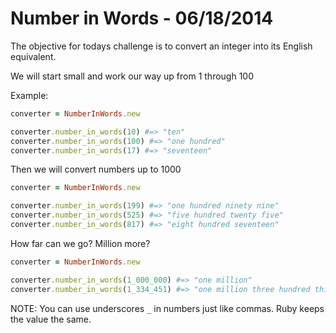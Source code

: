 Number in Words - 06/18/2014
=============

The objective for todays challenge is to convert an integer into its English equivalent.

We will start small and work our way up from 1 through 100

Example:

```ruby
converter = NumberInWords.new

converter.number_in_words(10) #=> "ten"
converter.number_in_words(100) #=> "one hundred"
converter.number_in_words(17) #=> "seventeen"

```

Then we will convert numbers up to 1000

```ruby
converter = NumberInWords.new

converter.number_in_words(199) #=> "one hundred ninety nine"
converter.number_in_words(525) #=> "five hundred twenty five"
converter.number_in_words(817) #=> "eight hundred seventeen"

```

How far can we go? Million more?

```ruby
converter = NumberInWords.new

converter.number_in_words(1_000_000) #=> "one million"
converter.number_in_words(1_334_451) #=> "one million three hundred thirty four thousand four hundred fifty one"

```

NOTE: You can use underscores `_` in numbers just like commas. Ruby keeps the value the same.
